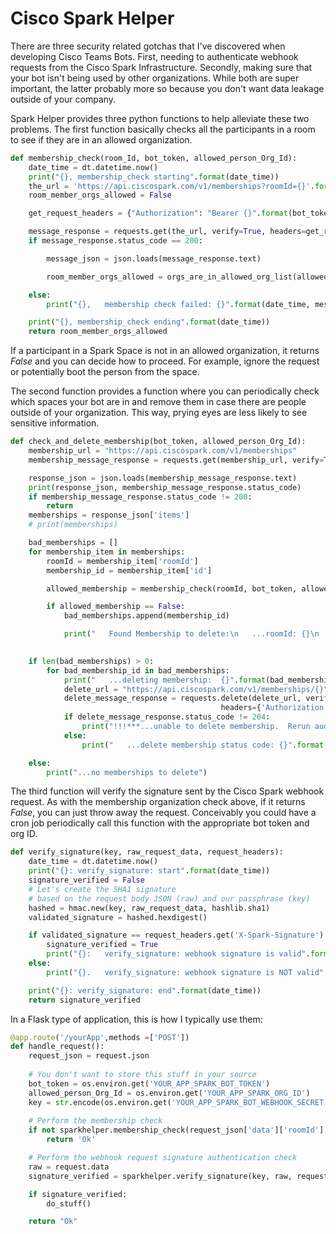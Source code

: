 # Cisco Spark Helper

There are three security related gotchas that I've discovered when developing Cisco Teams Bots.  First, needing to authenticate webhook requests from the Cisco Spark Infrastructure.  Secondly, making sure that your bot isn't being used by other organizations.  While both are super important, the latter probably more so because you don't want data leakage outside of your company.

Spark Helper provides three python functions to help alleviate these two problems.  The first function basically checks all the participants in a room to see if they are in an allowed organization.  

```python
def membership_check(room_Id, bot_token, allowed_person_Org_Id):
    date_time = dt.datetime.now()
    print("{}, membership_check starting".format(date_time))
    the_url = 'https://api.ciscospark.com/v1/memberships?roomId={}'.format(room_Id)
    room_member_orgs_allowed = False

    get_request_headers = {"Authorization": "Bearer {}".format(bot_token)}

    message_response = requests.get(the_url, verify=True, headers=get_request_headers)
    if message_response.status_code == 200:

        message_json = json.loads(message_response.text)

        room_member_orgs_allowed = orgs_are_in_allowed_org_list(allowed_person_Org_Id, message_json)

    else:
        print("{},   membership check failed: {}".format(date_time, message_response))

    print("{}, membership_check ending".format(date_time))
    return room_member_orgs_allowed

```

If a participant in a Spark Space is not in an allowed organization, it returns *False* and you can decide how to proceed.  For example, ignore the request or potentially boot the person from the space.

The second function provides a function where you can periodically check which spaces your bot are in and remove them in case there are people outside of your organization.  This way, prying eyes are less likely to see sensitive information.
```python
def check_and_delete_membership(bot_token, allowed_person_Org_Id):
    membership_url = "https://api.ciscospark.com/v1/memberships"
    membership_message_response = requests.get(membership_url, verify=True, headers={'Authorization': 'Bearer {}'.format(bot_token)})

    response_json = json.loads(membership_message_response.text)
    print(response_json, membership_message_response.status_code)
    if membership_message_response.status_code != 200:
        return
    memberships = response_json['items']
    # print(memberships)

    bad_memberships = []
    for membership_item in memberships:
        roomId = membership_item['roomId']
        membership_id = membership_item['id']

        allowed_membership = membership_check(roomId, bot_token, allowed_person_Org_Id)

        if allowed_membership == False:
            bad_memberships.append(membership_id)

            print("   Found Membership to delete:\n   ...roomId: {}\n   ...membershipId:  {}\n".format(roomId,
                                                                                                       membership_id))

    if len(bad_memberships) > 0:
        for bad_membership_id in bad_memberships:
            print("   ...deleting membership:  {}".format(bad_membership_id))
            delete_url = "https://api.ciscospark.com/v1/memberships/{}".format(bad_membership_id)
            delete_message_response = requests.delete(delete_url, verify=True,
                                               headers={'Authorization': 'Bearer {}'.format(bot_token)})
            if delete_message_response.status_code != 204:
                print("!!!***...unable to delete membership.  Rerun audit to delete")
            else:
                print("   ...delete membership status code: {}".format(delete_message_response.status_code))

    else:
        print("...no memberships to delete")

```


The third function will verify the signature sent by the Cisco Spark webhook request.  As with the membership organization check above, if it returns *False*, you can just throw away the request.  Conceivably you could have a cron job periodically call this function with the appropriate bot token and org ID.

```python
def verify_signature(key, raw_request_data, request_headers):
    date_time = dt.datetime.now()
    print("{}: verify_signature: start".format(date_time))
    signature_verified = False
    # Let's create the SHA1 signature
    # based on the request body JSON (raw) and our passphrase (key)
    hashed = hmac.new(key, raw_request_data, hashlib.sha1)
    validated_signature = hashed.hexdigest()

    if validated_signature == request_headers.get('X-Spark-Signature'):
        signature_verified = True
        print("{}:   verify_signature: webhook signature is valid".format(dt.datetime.now()))
    else:
        print("{}.   verify_signature: webhook signature is NOT valid".format(dt.datetime.now()))

    print("{}: verify_signature: end".format(date_time))
    return signature_verified

```

In a Flask type of application, this is how I typically use them:

```python
@app.route('/yourApp',methods =['POST'])
def handle_request():
    request_json = request.json
    
    # You don't want to store this stuff in your source
    bot_token = os.environ.get('YOUR_APP_SPARK_BOT_TOKEN')
    allowed_person_Org_Id = os.environ.get('YOUR_APP_SPARK_ORG_ID')
    key = str.encode(os.environ.get('YOUR_APP_SPARK_BOT_WEBHOOK_SECRET'))
  
    # Perform the membership check
    if not sparkhelper.membership_check(request_json['data']['roomId'], bot_token, allowed_person_Org_Id):
        return 'Ok'

    # Perform the webhook request signature authentication check
    raw = request.data
    signature_verified = sparkhelper.verify_signature(key, raw, request.headers)

    if signature_verified:
        do_stuff()

    return "Ok"

```